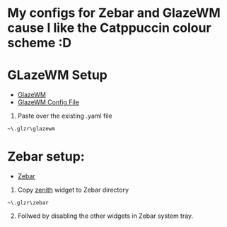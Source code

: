 # My configs for Zebar and GlazeWM cause I like the Catppuccin colour scheme :D

# GLazeWM Setup

- [GlazeWM](https://github.com/glzr-io/glazewm)
- [GlazeWM Config File](./config.yaml)
1. Paste over the existing .yaml file
```
~\.glzr\glazewm
```

# Zebar setup:
- [Zebar](https://github.com/glzr-io/zebar)
1. Copy [zenith](./zenith) widget to Zebar directory

```
~\.glzr\zebar 
```

2. Follwed by disabling the other widgets in Zebar system tray.
